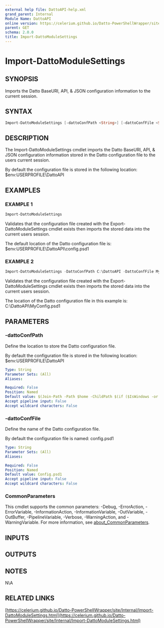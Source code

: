 ```yaml
---
external help file: DattoAPI-help.xml
grand_parent: Internal
Module Name: DattoAPI
online version: https://celerium.github.io/Datto-PowerShellWrapper/site/Internal/Import-DattoModuleSettings.html
parent: GET
schema: 2.0.0
title: Import-DattoModuleSettings
---
```


# Import-DattoModuleSettings

## SYNOPSIS
Imports the Datto BaseURI, API, & JSON configuration information to the current session.

## SYNTAX

```powershell
Import-DattoModuleSettings [-dattoConfPath <String>] [-dattoConfFile <String>] [<CommonParameters>]
```

## DESCRIPTION
The Import-DattoModuleSettings cmdlet imports the Datto BaseURI, API, & JSON configuration
information stored in the Datto configuration file to the users current session.

By default the configuration file is stored in the following location:
    $env:USERPROFILE\DattoAPI

## EXAMPLES

### EXAMPLE 1
```powershell
Import-DattoModuleSettings
```

Validates that the configuration file created with the Export-DattoModuleSettings cmdlet exists
then imports the stored data into the current users session.

The default location of the Datto configuration file is:
    $env:USERPROFILE\DattoAPI\config.psd1

### EXAMPLE 2
```powershell
Import-DattoModuleSettings -DattoConfPath C:\DattoAPI -DattoConfFile MyConfig.psd1
```

Validates that the configuration file created with the Export-DattoModuleSettings cmdlet exists
then imports the stored data into the current users session.

The location of the Datto configuration file in this example is:
    C:\DattoAPI\MyConfig.psd1

## PARAMETERS

### -dattoConfPath
Define the location to store the Datto configuration file.

By default the configuration file is stored in the following location:
    $env:USERPROFILE\DattoAPI

```yaml
Type: String
Parameter Sets: (All)
Aliases:

Required: False
Position: Named
Default value: $(Join-Path -Path $home -ChildPath $(if ($IsWindows -or $PSEdition -eq 'Desktop'){"DattoAPI"}else{".DattoAPI"}) )
Accept pipeline input: False
Accept wildcard characters: False
```

### -dattoConfFile
Define the name of the Datto configuration file.

By default the configuration file is named:
    config.psd1

```yaml
Type: String
Parameter Sets: (All)
Aliases:

Required: False
Position: Named
Default value: Config.psd1
Accept pipeline input: False
Accept wildcard characters: False
```

### CommonParameters
This cmdlet supports the common parameters: -Debug, -ErrorAction, -ErrorVariable, -InformationAction, -InformationVariable, -OutVariable, -OutBuffer, -PipelineVariable, -Verbose, -WarningAction, and -WarningVariable. For more information, see [about_CommonParameters](http://go.microsoft.com/fwlink/?LinkID=113216).

## INPUTS

## OUTPUTS

## NOTES
N\A

## RELATED LINKS

[https://celerium.github.io/Datto-PowerShellWrapper/site/Internal/Import-DattoModuleSettings.html](https://celerium.github.io/Datto-PowerShellWrapper/site/Internal/Import-DattoModuleSettings.html)

